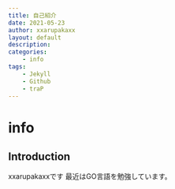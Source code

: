 ```yaml
---
title: 自己紹介
date: 2021-05-23
author: xxarupakaxx
layout: default
description:
categories:
    - info
tags:
    - Jekyll
    - Github
    - traP
---
```

# info 
##  Introduction
xxarupakaxxです
最近はGO言語を勉強しています。

